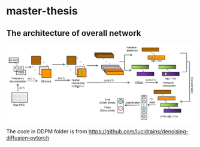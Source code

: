 # master-thesis

## The architecture of overall network
![image](https://github.com/ZhnegW/master-thesis/blob/main/overall_net.jpg)

The code in DDPM folder is from https://github.com/lucidrains/denoising-diffusion-pytorch
